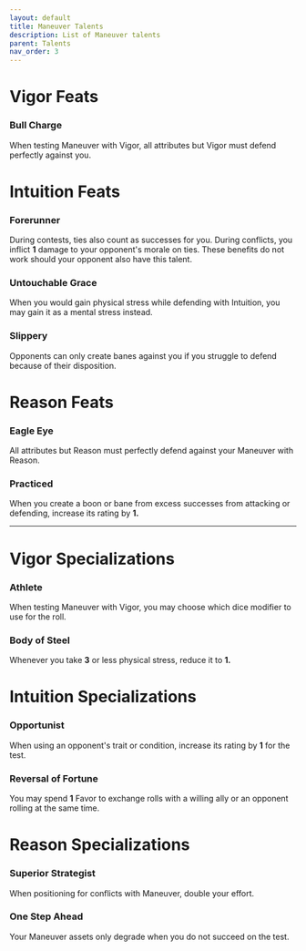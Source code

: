 ```yaml
---
layout: default
title: Maneuver Talents
description: List of Maneuver talents
parent: Talents
nav_order: 3
---
```


# Vigor Feats

### Bull Charge

When testing Maneuver with Vigor, all attributes but Vigor must defend perfectly against you.



# Intuition Feats

### Forerunner

During contests, ties also count as successes for you. During conflicts, you inflict **1** damage to your opponent's morale on ties. These benefits do not work should your opponent also have this talent.

### Untouchable Grace

When you would gain physical stress while defending with Intuition, you may gain it as a mental stress instead.

### Slippery

Opponents can only create banes against you if you struggle to defend because of their disposition.



# Reason Feats

### Eagle Eye

All attributes but Reason must perfectly defend against your Maneuver with Reason.

### Practiced

When you create a boon or bane from excess successes from attacking or defending, increase its rating by **1.**


---


# Vigor Specializations

### Athlete

When testing Maneuver with Vigor, you may choose which dice modifier to use for the roll.

### Body of Steel

Whenever you take **3** or less physical stress, reduce it to **1.**



# Intuition Specializations

### Opportunist

When using an opponent's trait or condition, increase its rating by **1** for the test.

### Reversal of Fortune

You may spend **1** Favor to exchange rolls with a willing ally or an opponent rolling at the same time.



# Reason Specializations

### Superior Strategist

When positioning for conflicts with Maneuver, double your effort.

### One Step Ahead

Your Maneuver assets only degrade when you do not succeed on the test.
